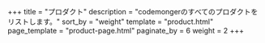 +++
title = "プロダクト"
description = "codemongerのすべてのプロダクトをリストします。"
sort_by = "weight"
template = "product.html"
page_template = "product-page.html"
paginate_by = 6
weight = 2
+++